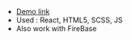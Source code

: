 * [Demo link](https://nvalja.github.io/react-firebase/)
* Used : React, HTML5, SCSS, JS
* Also work with FireBase
